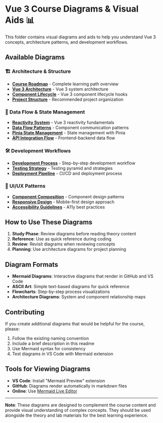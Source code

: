 # Vue 3 Course Diagrams & Visual Aids 📊

This folder contains visual diagrams and aids to help you understand Vue 3 concepts, architecture patterns, and development workflows.

## Available Diagrams

### 🏗️ Architecture & Structure
- **[Course Roadmap](./course-roadmap.md)** - Complete learning path overview
- **[Vue 3 Architecture](./vue3-architecture.md)** - Vue 3 system architecture
- **[Component Lifecycle](./component-lifecycle.md)** - Vue 3 component lifecycle hooks
- **[Project Structure](./project-structure.md)** - Recommended project organization

### 🔄 Data Flow & State Management
- **[Reactivity System](./reactivity-system.md)** - Vue 3 reactivity fundamentals
- **[Data Flow Patterns](./data-flow-patterns.md)** - Component communication patterns
- **[Pinia State Management](./pinia-state-management.md)** - State management with Pinia
- **[API Integration Flow](./api-integration-flow.md)** - Frontend-backend data flow

### 🛠️ Development Workflows
- **[Development Process](./development-process.md)** - Step-by-step development workflow
- **[Testing Strategy](./testing-strategy.md)** - Testing pyramid and strategies
- **[Deployment Pipeline](./deployment-pipeline.md)** - CI/CD and deployment process

### 🎨 UI/UX Patterns
- **[Component Composition](./component-composition.md)** - Component design patterns
- **[Responsive Design](./responsive-design.md)** - Mobile-first design approach
- **[Accessibility Guidelines](./accessibility-guidelines.md)** - A11y best practices

## How to Use These Diagrams

1. **Study Phase**: Review diagrams before reading theory content
2. **Reference**: Use as quick reference during coding
3. **Review**: Revisit diagrams when reviewing concepts
4. **Planning**: Use architecture diagrams for project planning

## Diagram Formats

- **Mermaid Diagrams**: Interactive diagrams that render in GitHub and VS Code
- **ASCII Art**: Simple text-based diagrams for quick reference
- **Flowcharts**: Step-by-step process visualizations
- **Architecture Diagrams**: System and component relationship maps

## Contributing

If you create additional diagrams that would be helpful for the course, please:

1. Follow the existing naming convention
2. Include a brief description in this readme
3. Use Mermaid syntax for consistency
4. Test diagrams in VS Code with Mermaid extension

## Tools for Viewing Diagrams

- **VS Code**: Install "Mermaid Preview" extension
- **GitHub**: Diagrams render automatically in markdown files
- **Online**: Use [Mermaid Live Editor](https://mermaid.live/)

---

**Note**: These diagrams are designed to complement the course content and provide visual understanding of complex concepts. They should be used alongside the theory and lab materials for the best learning experience.

